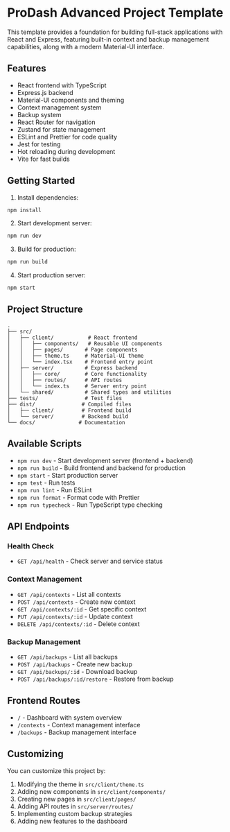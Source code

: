 # ProDash Advanced Project Template

This template provides a foundation for building full-stack applications with React and Express, featuring built-in context and backup management capabilities, along with a modern Material-UI interface.

## Features

- React frontend with TypeScript
- Express.js backend
- Material-UI components and theming
- Context management system
- Backup system
- React Router for navigation
- Zustand for state management
- ESLint and Prettier for code quality
- Jest for testing
- Hot reloading during development
- Vite for fast builds

## Getting Started

1. Install dependencies:
```bash
npm install
```

2. Start development server:
```bash
npm run dev
```

3. Build for production:
```bash
npm run build
```

4. Start production server:
```bash
npm start
```

## Project Structure

```
.
├── src/
│   ├── client/           # React frontend
│   │   ├── components/   # Reusable UI components
│   │   ├── pages/       # Page components
│   │   ├── theme.ts     # Material-UI theme
│   │   └── index.tsx    # Frontend entry point
│   ├── server/          # Express backend
│   │   ├── core/        # Core functionality
│   │   ├── routes/      # API routes
│   │   └── index.ts     # Server entry point
│   └── shared/          # Shared types and utilities
├── tests/               # Test files
├── dist/               # Compiled files
│   ├── client/         # Frontend build
│   └── server/         # Backend build
└── docs/              # Documentation
```

## Available Scripts

- `npm run dev` - Start development server (frontend + backend)
- `npm run build` - Build frontend and backend for production
- `npm start` - Start production server
- `npm test` - Run tests
- `npm run lint` - Run ESLint
- `npm run format` - Format code with Prettier
- `npm run typecheck` - Run TypeScript type checking

## API Endpoints

### Health Check
- `GET /api/health` - Check server and service status

### Context Management
- `GET /api/contexts` - List all contexts
- `POST /api/contexts` - Create new context
- `GET /api/contexts/:id` - Get specific context
- `PUT /api/contexts/:id` - Update context
- `DELETE /api/contexts/:id` - Delete context

### Backup Management
- `GET /api/backups` - List all backups
- `POST /api/backups` - Create new backup
- `GET /api/backups/:id` - Download backup
- `POST /api/backups/:id/restore` - Restore from backup

## Frontend Routes

- `/` - Dashboard with system overview
- `/contexts` - Context management interface
- `/backups` - Backup management interface

## Customizing

You can customize this project by:

1. Modifying the theme in `src/client/theme.ts`
2. Adding new components in `src/client/components/`
3. Creating new pages in `src/client/pages/`
4. Adding API routes in `src/server/routes/`
5. Implementing custom backup strategies
6. Adding new features to the dashboard 